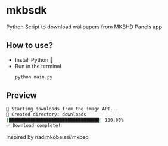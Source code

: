 # mkbsdk
Python Script to download wallpapers from MKBHD Panels app
## How to use?
- Install Python 🐍
- Run in the terminal
  ```bash
  python main.py
  ```
## Preview
```bash
🤑 Starting downloads from the image API...
📁 Created directory: downloads
|██████████████████████████████████| 100.00%
✅ Download complete!
```
Inspired by nadimkobeissi/mkbsd
